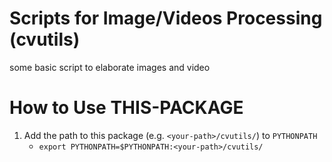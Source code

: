 # Scripts for Image/Videos Processing (cvutils)
some basic script to elaborate images and video
 
# How to Use THIS-PACKAGE
1. Add the path to this package (e.g. `<your-path>/cvutils/`) to `PYTHONPATH` 
    - `export PYTHONPATH=$PYTHONPATH:<your-path>/cvutils/` 
